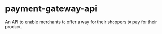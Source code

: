 # payment-gateway-api
An API to enable merchants to offer a way for their shoppers to pay for their product.
